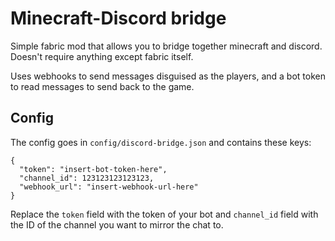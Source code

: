 # Minecraft-Discord bridge

Simple fabric mod that allows you to bridge together minecraft and discord. Doesn't require anything except fabric itself.

Uses webhooks to send messages disguised as the players, and a bot token to read messages to send back to the game.

## Config

The config goes in `config/discord-bridge.json` and contains these keys:

```
{
  "token": "insert-bot-token-here",
  "channel_id": 123123123123123,
  "webhook_url": "insert-webhook-url-here"
}
```

Replace the `token` field with the token of your bot and `channel_id` field with the ID of the channel you want to mirror the chat to.
